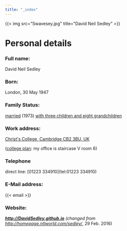 ```yaml
---
title: "_index"
---
```


{{< img src="Swavesey.jpg" title="David Neil Sedley" >}}

# Personal details

### Full name:
David Neil Sedley

### Born:
London, 30 May 1947

### Family Status:
[married](./bev_sedley/) (1973) [with three children and eight grandchildren](./kids/)


### Work address:
[Christ's College, Cambridge CB2 3BU, UK](http://www.christs.cam.ac.uk/)

([college plan](collegemap.jpg): my office is staircase V room 6)

### Telephone
direct line: [01223 334910](tel:01223 334910)

### E-Mail address:
{{< email >}}

### Website: 
***http://DavidSedley.github.io***
*(changed from http://homepage.ntlworld.com/sedley/*, 29 Feb. 2016)
